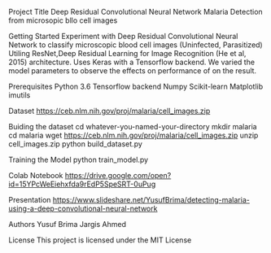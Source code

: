 

Project Title
Deep Residual Convolutional Neural Network Malaria Detection from microsopic bllo cell images

Getting Started
Experiment with Deep Residual Convolutional Neural Network to classify microscopic blood cell images (Uninfected, Parasitized)
Utiling ResNet,Deep Residual Learning for Image Recognition (He et al, 2015) architecture. 
Uses Keras with a Tensorflow backend. 
We varied the model parameters to observe the effects on performance of on the result.

Prerequisites
Python 3.6
Tensorflow backend 
Numpy
Scikit-learn
Matplotlib
imutils

Dataset
https://ceb.nlm.nih.gov/proj/malaria/cell_images.zip


Buiding the dataset
cd whatever-you-named-your-directory
mkdir malaria
cd malaria
wget https://ceb.nlm.nih.gov/proj/malaria/cell_images.zip
unzip cell_images.zip
python build_dataset.py

Training the Model
python train_model.py

Colab Notebook
https://drive.google.com/open?id=15YPcWeEiehxfda9rEdP5SpeSRT-0uPug

Presentation
https://www.slideshare.net/YusufBrima/detecting-malaria-using-a-deep-convolutional-neural-network


Authors
Yusuf Brima
Jargis Ahmed

License
This project is licensed under the MIT License
